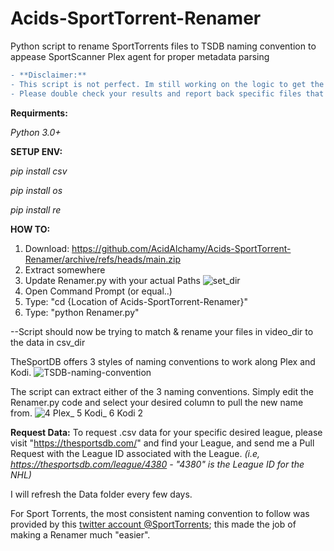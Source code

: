 # Acids-SportTorrent-Renamer
Python script to rename SportTorrents files to TSDB naming convention to appease SportScanner Plex agent for proper metadata parsing

```diff
- **Disclaimer:**
- This script is not perfect. Im still working on the logic to get the matching more presice. But overall, it does a good job.
- Please double check your results and report back specific files that do not get named.
```


**Requirments:**

_Python 3.0+_


**SETUP ENV:**

_pip install csv_
 
 _pip install os_
 
 _pip install re_

**HOW TO:**
1. Download: https://github.com/AcidAlchamy/Acids-SportTorrent-Renamer/archive/refs/heads/main.zip
2. Extract somewhere
3. Update Renamer.py with your actual Paths
![set_dir](https://github.com/AcidAlchamy/Acids-SportTorrent-Renamer/assets/111721042/4b972359-9d80-4c68-b102-59630348db4a)
3. Open Command Prompt (or equal..)
4. Type: "cd {Location of Acids-SportTorrent-Renamer}"
5. Type: "python Renamer.py"
  
  --Script should now be trying to match & rename your files in video_dir to the data in csv_dir



TheSportDB offers 3 styles of naming conventions to work along Plex and Kodi.
![TSDB-naming-convention](https://github.com/AcidAlchamy/Acids-SportTorrent-Renamer/assets/111721042/3fbff5ed-fbe5-4dda-992a-6f0eca64a34c)

The script can extract either of the 3 naming conventions. 
Simply edit the Renamer.py code and select your desired column to pull the new name from.
![4  Plex_  5  Kodi_  6  Kodi 2](https://github.com/AcidAlchamy/Acids-SportTorrent-Renamer/assets/111721042/979b3945-76a3-4418-9dc1-c8abc52c0ce1)


**Request Data:**
To request .csv data for your specific desired league, please visit "https://thesportsdb.com/" and find your League, and send me a Pull Request with the League ID associated with the League. 
_(i.e, https://thesportsdb.com/league/4380 - "4380" is the League ID for the NHL)_

I will refresh the Data folder every few days.

For Sport Torrents, the most consistent naming convention to follow was provided by this [twitter account @SportTorrents](https://twitter.com/SportTorrents); this made the job of making a Renamer much "easier". 
